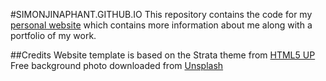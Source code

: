 #SIMONJINAPHANT.GITHUB.IO
This repository contains the code for my [personal website](http://simonjinaphant.github.io/) 
which contains more information about me along with a portfolio of my work.

##Credits
Website template is based on the Strata theme from [HTML5 UP](http://html5up.net/)
Free background photo downloaded from [Unsplash](http://unsplash.com/)
